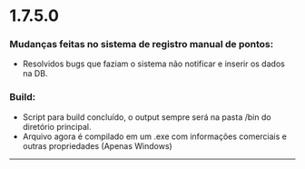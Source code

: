 # 1.7.5.0

### Mudanças feitas no sistema de registro manual de pontos: 

- Resolvidos bugs que faziam o sistema não notificar e inserir os dados na DB.

### Build:

- Script para build concluído, o output sempre será na pasta /bin do diretório principal.
- Arquivo agora é compilado em um .exe com informações comerciais e outras propriedades (Apenas Windows)


----